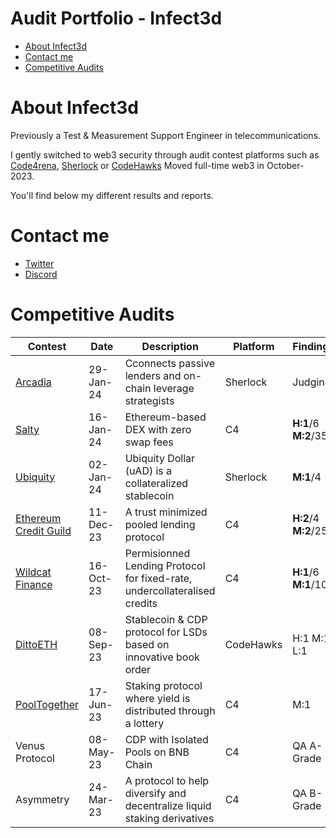 # Audit Portfolio - Infect3d
- [About Infect3d](#about-Infect3d)
- [Contact me](#contact-me)
- [Competitive Audits](#competitive-audits)

# About Infect3d
Previously a Test & Measurement Support Engineer in telecommunications.

I gently switched to web3 security through audit contest platforms such as [Code4rena](https://code4rena.com/), [Sherlock](https://www.sherlock.xyz/) or [CodeHawks](https://www.codehawks.com/)
Moved full-time web3 in October-2023.

You'll find below my different results and reports.

# Contact me
- [Twitter](https://twitter.com/InfectedCrypto)
- [Discord](https://discordapp.com/users/209246832675651585)


# Competitive Audits
| Contest				| Date		| Description 																| Platform  | Findings			| Mention						| Report														|
| --------------------- | --------- |--------------------------------------------------------------------------	| --------- | -----------------	| ---------------------------	| ------------------------------------------------------------- |
| [Arcadia](https://audits.sherlock.xyz/contests/137)		| 29-Jan-24	| Cconnects passive lenders and on-chain leverage strategists	| Sherlock		| Judging		|								|  [Not Started](github.com/InfectedIsm/Reports-Portfolio/blob/main/Competitive%20Audits/0%20-%20In%20Progress.md)       |
| [Salty](https://code4rena.com/audits/2024-01-saltyio#top)		| 16-Jan-24		| Ethereum-based DEX with zero swap fees										| C4		| **H:1**/6 **M:2**/35		|								| [Still not public](github.com/InfectedIsm/Reports-Portfolio/blob/main/Competitive%20Audits/0%20-%20In%20Progress.md)       |
| [Ubiquity](https://audits.sherlock.xyz/contests/138)		| 02-Jan-24	| Ubiquity Dollar (uAD) is a collateralized stablecoin								| Sherlock	| **M:1**/4		|								| [Still not public](github.com/InfectedIsm/Reports-Portfolio/blob/main/Competitive%20Audits/0%20-%20In%20Progress.md)       |
| [Ethereum Credit Guild](https://code4rena.com/audits/2023-12-ethereum-credit-guild)	| 11-Dec-23	| A trust minimized pooled lending protocol		| C4		| **H:2**/4 **M:2**/25		|  								| [Still not public](github.com/InfectedIsm/Reports-Portfolio/blob/main/Competitive%20Audits/In%20Progress.md)       |
| [Wildcat Finance](https://code4rena.com/audits/2023-10-the-wildcat-protocol#top)		| 16-Oct-23	| Permisionned Lending Protocol for fixed-rate, undercollateralised credits	| C4		| **H:1**/6  **M:1**/10			| 								| [Link](https://github.com/InfectedIsm/Reports-Portfolio/blob/main/Competitive%20Audits/Wildcat%20Finance.md)       |
| [DittoETH](https://www.codehawks.com/contests/clm871gl00001mp081mzjdlwc)				| 08-Sep-23	| Stablecoin & CDP protocol for LSDs based on innovative book order			| CodeHawks	| H:1 M:1 L:1		| 1 H selected for report		| [Link](https://github.com/InfectedIsm/Reports-Portfolio/blob/main/Competitive%20Audits/DittoETH.md)       |
| [PoolTogether](https://code4rena.com/audits/2021-10-pooltogether-v4-contest#top)			| 17-Jun-23	| Staking protocol where yield is distributed through a lottery				| C4		| M:1				| 1 M Selected for report		| [Link](https://github.com/InfectedIsm/Reports-Portfolio/blob/main/Competitive%20Audits/Pool%20Together.md)       |
| Venus Protocol		| 08-May-23	| CDP with Isolated Pools on BNB Chain										| C4		| QA A-Grade		|								| [Link](https://github.com/InfectedIsm/Reports-Portfolio/blob/main/Competitive%20Audits/Venus%20Protocol.md)       |
| Asymmetry				| 24-Mar-23	| A protocol to help diversify and decentralize liquid staking derivatives	| C4		| QA B-Grade		|								| [Link](https://github.com/InfectedIsm/Reports-Portfolio/blob/main/Competitive%20Audits/Assymetry.md)       |

